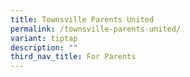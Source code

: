 ```yaml
---
title: Townsville Parents United
permalink: /townsville-parents-united/
variant: tiptap
description: ""
third_nav_title: For Parents
---
```


